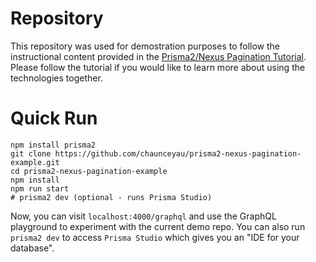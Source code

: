 # Repository
This repository was used for demostration purposes to follow the instructional content provided in the [Prisma2/Nexus Pagination Tutorial](https://github.com/chaunceyau/prisma2-nexus-pagination-example/blob/master/Tutorial.md). Please follow the tutorial if you would like to learn more about using the technologies together.

# Quick Run

```
npm install prisma2
git clone https://github.com/chaunceyau/prisma2-nexus-pagination-example.git
cd prisma2-nexus-pagination-example
npm install
npm run start
# prisma2 dev (optional - runs Prisma Studio)
```

Now, you can visit `localhost:4000/graphql` and use the GraphQL playground to experiment with the current demo repo. You can also run `prisma2 dev` to access `Prisma Studio` which gives you an "IDE for your database".
